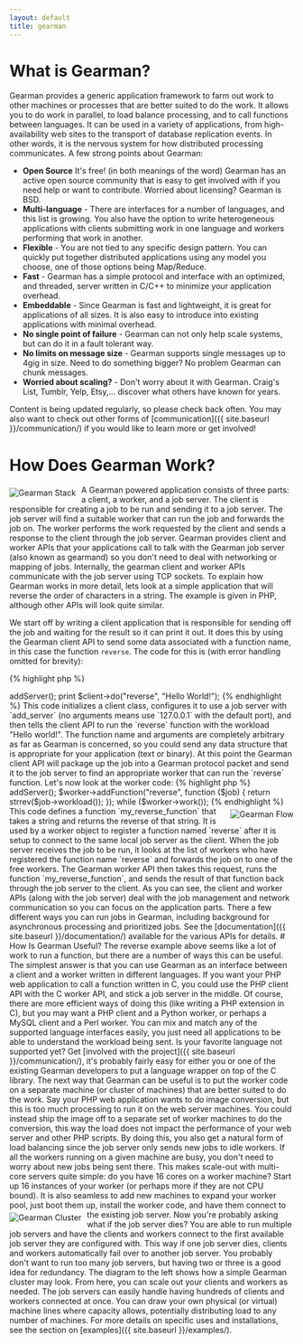 ```yaml
---
layout: default
title: gearman
---
```


# What is Gearman?

Gearman provides a generic application framework to farm out work to other
machines or processes that are better suited to do the work. It allows you to
do work in parallel, to load balance processing, and to call functions between
languages. It can be used in a variety of applications, from high-availability
web sites to the transport of database replication events. In other words, it
is the nervous system for how distributed processing communicates. A few strong
points about Gearman:

* **Open Source** It's free! (in both meanings of the word) Gearman has an
  active open source community that is easy to get involved with if you need
  help or want to contribute. Worried about licensing? Gearman is BSD.
* **Multi-language** - There are interfaces for a number of languages, and
  this list is growing. You also have the option to write heterogeneous
  applications with clients submitting work in one language and workers
  performing that work in another.
* **Flexible** - You are not tied to any specific design pattern. You can
  quickly put together distributed applications using any model you choose,
  one of those options being Map/Reduce.
* **Fast** - Gearman has a simple protocol and interface with an optimized,
  and threaded, server written in C/C++ to minimize your application overhead.
* **Embeddable** - Since Gearman is fast and lightweight, it is great for
  applications of all sizes. It is also easy to introduce into existing
  applications with minimal overhead.
* **No single point of failure** - Gearman can not only help scale systems,
  but can do it in a fault tolerant way.
* **No limits on message size** - Gearman supports single messages up to 4gig
  in size. Need to do something bigger? No problem Gearman can chunk messages.
* **Worried about scaling?** - Don't worry about it with Gearman. Craig's
  List, Tumblr, Yelp, Etsy,... discover what others have known for years.

Content is being updated regularly, so please check back often. You may also
want to check out other forms of [communication]({{ site.baseurl }}/communication/)
if you would like to learn more or get involved!

# How Does Gearman Work?

<img src="{{ site.baseurl }}/img/stack.png" alt="Gearman Stack"
     style="float: left; padding: 5px 10px 5px 0px;">

A Gearman powered application consists of three parts: a client, a worker, and
a job server. The client is responsible for creating a job to be run and sending
it to a job server. The job server will find a suitable worker that can run the
job and forwards the job on. The worker performs the work requested by the
client and sends a response to the client through the job server. Gearman
provides client and worker APIs that your applications call to talk with the
Gearman job server (also known as gearmand) so you don't need to deal with
networking or mapping of jobs. Internally, the gearman client and worker APIs
communicate with the job server using TCP sockets. To explain how Gearman works
in more detail, lets look at a simple application that will reverse the order of
characters in a string. The example is given in PHP, although other APIs will
look quite similar.

We start off by writing a client application that is responsible for sending off
the job and waiting for the result so it can print it out. It does this by using
the Gearman client API to send some data associated with a function name, in
this case the function `reverse`. The code for this is (with error handling
omitted for brevity):

{% highlight php %}
<?php
// Reverse Client Code
$client = new GearmanClient();
$client->addServer();
print $client->do("reverse", "Hello World!");
{% endhighlight %}

This code initializes a client class, configures it to use a job server with
`add_server` (no arguments means use `127.0.0.1` with the default port), and then
tells the client API to run the `reverse` function with the workload
"Hello world!". The function name and arguments are completely arbitrary as far
as Gearman is concerned, so you could send any data structure that is
appropriate for your application (text or binary). At this point the Gearman
client API will package up the job into a Gearman protocol packet and send it to
the job server to find an appropriate worker that can run the `reverse`
function. Let's now look at the worker code:

{% highlight php %}
<?php
// Reverse Worker Code
$worker = new GearmanWorker();
$worker->addServer();
$worker->addFunction("reverse", function ($job) {
  return strrev($job->workload());
});
while ($worker->work());
{% endhighlight %}

<img src="{{ site.baseurl }}/img/flow.png" alt="Gearman Flow"
     style="float: right; padding: 5px 0px 5px 10px;">

This code defines a function `my_reverse_function` that takes a string and
returns the reverse of that string. It is used by a worker object to register a
function named `reverse` after it is setup to connect to the same local job
server as the client. When the job server receives the job to be run, it looks
at the list of workers who have registered the function name `reverse` and
forwards the job on to one of the free workers. The Gearman worker API then
takes this request, runs the function `my_reverse_function`, and sends the
result of that function back through the job server to the client.

As you can see, the client and worker APIs (along with the job server) deal with
the job management and network communication so you can focus on the application
parts. There a few different ways you can run jobs in Gearman, including
background for asynchronous processing and prioritized jobs. See the
[documentation]({{ site.baseurl }}/documentation/) available for the various APIs
for details.

# How Is Gearman Useful?

The reverse example above seems like a lot of work to run a function, but there
are a number of ways this can be useful. The simplest answer is that you can use
Gearman as an interface between a client and a worker written in different
languages. If you want your PHP web application to call a function written in C,
you could use the PHP client API with the C worker API, and stick a job server
in the middle. Of course, there are more efficient ways of doing this (like
writing a PHP extension in C), but you may want a PHP client and a Python
worker, or perhaps a MySQL client and a Perl worker. You can mix and match any
of the supported language interfaces easily, you just need all applications to
be able to understand the workload being sent. Is your favorite language not
supported yet? Get [involved with the project]({{ site.baseurl }}/communication/),
it's probably fairly easy for either you or one of the existing Gearman
developers to put a language wrapper on top of the C library.

The next way that Gearman can be useful is to put the worker code on a separate
machine (or cluster of machines) that are better suited to do the work. Say
your PHP web application wants to do image conversion, but this is too much
processing to run it on the web server machines. You could instead ship the
image off to a separate set of worker machines to do the conversion, this way
the load does not impact the performance of your web server and other PHP
scripts. By doing this, you also get a natural form of load balancing since the
job server only sends new jobs to idle workers. If all the workers running on
a given machine are busy, you don't need to worry about new jobs being sent
there. This makes scale-out with multi-core servers quite simple: do you have
16 cores on a worker machine? Start up 16 instances of your worker (or
perhaps more if they are not CPU bound). It is also seamless to add new
machines to expand your worker pool, just boot them up, install the worker
code, and have them connect to the existing job server.

<img src="{{ site.baseurl }}/img/cluster.png" alt="Gearman Cluster"
     style="float: left; padding: 5px 10px 5px 0px;">

Now you're probably asking what if the job server dies? You are able to run
multiple job servers and have the clients and workers connect to the first
available job server they are configured with. This way if one job server dies,
clients and workers automatically fail over to another job server. You probably
don't want to run too many job servers, but having two or three is a good idea
for redundancy. The diagram to the left shows how a simple Gearman cluster
may look.

From here, you can scale out your clients and workers as needed. The job servers
can easily handle having hundreds of clients and workers connected at once. You
can draw your own physical (or virtual) machine lines where capacity allows,
potentially distributing load to any number of machines. For more details on
specific uses and installations, see the section on [examples]({{ site.baseurl }}/examples/).
